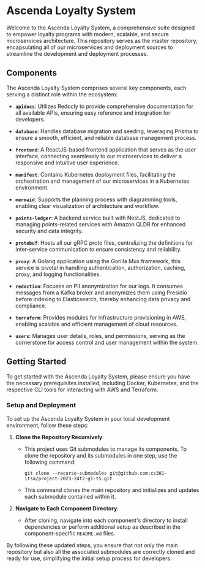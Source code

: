 # Ascenda Loyalty System

Welcome to the Ascenda Loyalty System, a comprehensive suite designed to empower loyalty programs with modern, scalable, and secure microservices architecture. This repository serves as the master repository, encapsulating all of our microservices and deployment sources to streamline the development and deployment processes.

## Components

The Ascenda Loyalty System comprises several key components, each serving a distinct role within the ecosystem:

- **`apidocs`**: Utilizes Redocly to provide comprehensive documentation for all available APIs, ensuring easy reference and integration for developers.

- **`database`**: Handles database migration and seeding, leveraging Prisma to ensure a smooth, efficient, and reliable database management process.

- **`frontend`**: A ReactJS-based frontend application that serves as the user interface, connecting seamlessly to our microservices to deliver a responsive and intuitive user experience.

- **`manifest`**: Contains Kubernetes deployment files, facilitating the orchestration and management of our microservices in a Kubernetes environment.

- **`mermaid`**: Supports the planning process with diagramming tools, enabling clear visualization of architecture and workflow.

- **`points-ledger`**: A backend service built with NestJS, dedicated to managing points-related services with Amazon QLDB for enhanced security and data integrity.

- **`protobuf`**: Hosts all our gRPC proto files, centralizing the definitions for inter-service communication to ensure consistency and reliability.

- **`proxy`**: A Golang application using the Gorilla Mux framework, this service is pivotal in handling authentication, authorization, caching, proxy, and logging functionalities.

- **`redaction`**: Focuses on PII anonymization for our logs. It consumes messages from a Kafka broker and anonymizes them using Presidio before indexing to Elasticsearch, thereby enhancing data privacy and compliance.

- **`terraform`**: Provides modules for infrastructure provisioning in AWS, enabling scalable and efficient management of cloud resources.

- **`users`**: Manages user details, roles, and permissions, serving as the cornerstone for access control and user management within the system.

## Getting Started

To get started with the Ascenda Loyalty System, please ensure you have the necessary prerequisites installed, including Docker, Kubernetes, and the respective CLI tools for interacting with AWS and Terraform.

### Setup and Deployment


To set up the Ascenda Loyalty System in your local development environment, follow these steps:

1. **Clone the Repository Recursively**:
   - This project uses Git submodules to manage its components. To clone the repository and its submodules in one step, use the following command:
     ```
     git clone --recurse-submodules git@github.com:cs301-itsa/project-2023-24t2-g1-t5.git
     ```
   - This command clones the main repository and initializes and updates each submodule contained within it.

2. **Navigate to Each Component Directory**:
   - After cloning, navigate into each component's directory to install dependencies or perform additional setup as described in the component-specific `README.md` files.

By following these updated steps, you ensure that not only the main repository but also all the associated submodules are correctly cloned and ready for use, simplifying the initial setup process for developers.
